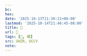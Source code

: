 ```yaml
---
bc:
hex:
date: '2025-10-13T11:30:21+08:00'
lastmod: '2025-10-14T21:46:45-08:00'
title: 󰥜
url: 󰥜
tags: [𥇱, 䁋]
src: GHZR, DCCV
note:
---
```

